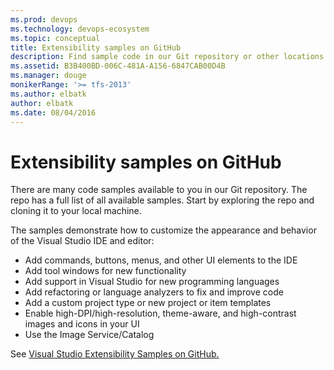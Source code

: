 ```yaml
---
ms.prod: devops
ms.technology: devops-ecosystem
ms.topic: conceptual
title: Extensibility samples on GitHub
description: Find sample code in our Git repository or other locations.
ms.assetid: B3B400BD-006C-481A-A156-6847CAB00D4B
ms.manager: douge
monikerRange: '>= tfs-2013'
ms.author: elbatk
author: elbatk
ms.date: 08/04/2016
---
```


# Extensibility samples on GitHub

There are many code samples available to you in our Git repository.  The repo has a full list of all available samples. Start by exploring the repo and cloning it to your local machine.

The samples demonstrate how to customize the appearance and behavior of the Visual Studio IDE and editor: 
* Add commands, buttons, menus, and other UI elements to the IDE
* Add tool windows for new functionality
* Add support in Visual Studio for new programming languages
* Add refactoring or language analyzers to fix and improve code
* Add a custom project type or new project or item templates
* Enable high-DPI/high-resolution, theme-aware, and high-contrast images and icons in your UI
* Use the Image Service/Catalog

See [Visual Studio Extensibility Samples on GitHub.](https://github.com/Microsoft/VSSDK-Extensibility-Samples)